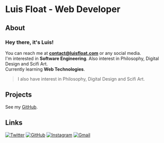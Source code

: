 # Luis Float - Web Developer

## About

### Hey there, it's Luis!

You can reach me at **contact@luisfloat.com** or any social media.<br> I'm interested in **Software Engineering**. Also interest in Philosophy, Digital Design and Scifi Art. <br> Currently learning **Web Technologies**.

> I also have interest in Philosophy, Digital Design and Scifi Art.

## Projects

See my [GitHub](https://github.com/luisfloat).

## Links

[![Twitter](https://img.shields.io/badge/-Twitter-333333?style=flat&logo=twitter)](https://twitter.com/luisfloat) [![GitHub](https://img.shields.io/badge/-GitHub-333333?style=flat&logo=github)](https://github.com/luisfloat) [![Instagram](https://img.shields.io/badge/-Instagram-333333?style=flat&logo=instagram)](https://instagram.com/luisfloat) [![Gmail](https://img.shields.io/badge/-Gmail-333333?style=flat&logo=gmail)](mailto:contact@luisfloat.com) 